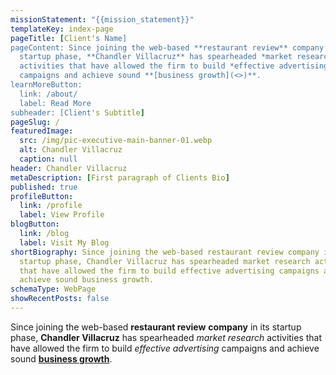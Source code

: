 ```yaml
---
missionStatement: "{{mission_statement}}"
templateKey: index-page
pageTitle: [Client's Name]
pageContent: Since joining the web-based **restaurant review** company in its
  startup phase, **Chandler Villacruz** has spearheaded *market research*
  activities that have allowed the firm to build *effective advertising*
  campaigns and achieve sound **[business growth](<>)**.
learnMoreButton:
  link: /about/
  label: Read More
subheader: [Client's Subtitle]
pageSlug: /
featuredImage:
  src: /img/pic-executive-main-banner-01.webp
  alt: Chandler Villacruz
  caption: null
header: Chandler Villacruz
metaDescription: [First paragraph of Clients Bio]
published: true
profileButton:
  link: /profile
  label: View Profile
blogButton:
  link: /blog
  label: Visit My Blog
shortBiography: Since joining the web-based restaurant review company in its
  startup phase, Chandler Villacruz has spearheaded market research activities
  that have allowed the firm to build effective advertising campaigns and
  achieve sound business growth.
schemaType: WebPage
showRecentPosts: false
---
```

Since joining the web-based **restaurant review** **company** in its startup phase, **Chandler Villacruz** has spearheaded *market research* activities that have allowed the firm to build *effective advertising* campaigns and achieve sound **[business growth](<>)**.
